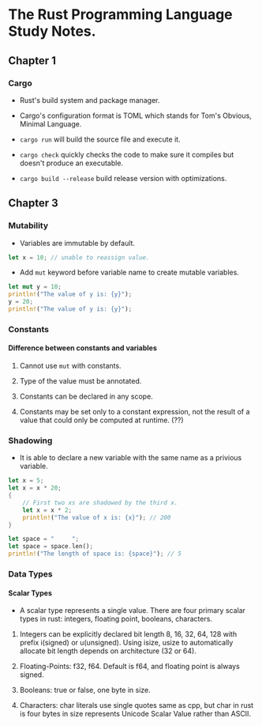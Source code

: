 # The Rust Programming Language Study Notes.

## Chapter 1

### Cargo

- Rust's build system and package manager.

- Cargo's configuration format is TOML which stands for Tom's Obvious, Minimal Language.

- <code>cargo run</code> will build the source file and execute it.

- <code>cargo check</code> quickly checks the code to make sure it compiles but doesn't produce an executable.

- <code>cargo build --release</code> build release version with optimizations.


## Chapter 3

### Mutability

- Variables are immutable by default.

```rust
let x = 10; // unable to reassign value.
```

- Add <code>mut</code> keyword before variable name to create mutable variables. 

```rust
let mut y = 10;
println!("The value of y is: {y}");
y = 20;
println!("The value of y is: {y}");
```

### Constants

#### Difference between constants and variables

1. Cannot use <code>mut</code> with constants.

2. Type of the value must be annotated.

3. Constants can be declared in any scope.

4. Constants may be set only to a constant expression, not the result of a value that could only be computed at runtime. (??)

### Shadowing

- It is able to declare a new variable with the same name as a privious variable.

```rust
let x = 5;
let x = x * 20;
{
    // First two xs are shadowed by the third x.
    let x = x * 2;
    println!("The value of x is: {x}"); // 200
}

let space = "     ";
let space = space.len();
println!("The length of space is: {space}"); // 5
```

### Data Types

#### Scalar Types

- A scalar type represents a single value. There are four primary scalar types in rust: integers, floating point, booleans, characters.

1. Integers can be explicitly declared bit length 8, 16, 32, 64, 128 with prefix i(signed) or u(unsigned). Using isize, usize to automatically allocate bit length depends on architecture (32 or 64).

2. Floating-Points: f32, f64. Default is f64, and floating point is always signed.

3. Booleans: true or false, one byte in size.

4. Characters: char literals use single quotes same as cpp, but char in rust is four bytes in size represents Unicode Scalar Value rather than ASCII.
